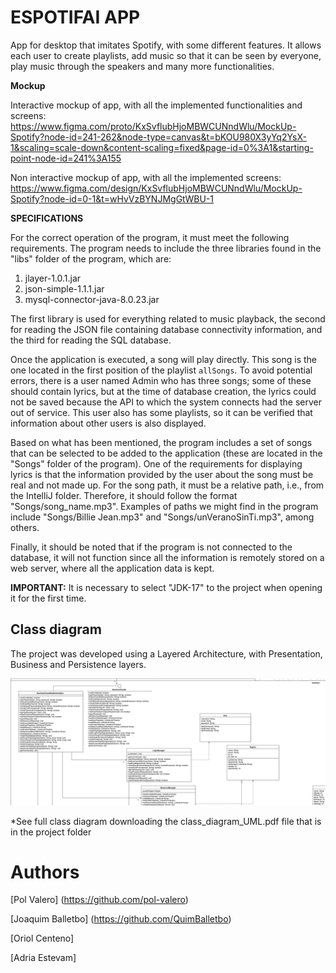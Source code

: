 # ESPOTIFAI APP

App for desktop that imitates Spotify, with some different features. It allows each user to create playlists, add music so that it can be seen by everyone, play music through the speakers and many more functionalities.

**Mockup**

Interactive mockup of app, with all the implemented functionalities and screens: https://www.figma.com/proto/KxSvflubHjoMBWCUNndWlu/MockUp-Spotify?node-id=241-262&node-type=canvas&t=bKOU980X3yYq2YsX-1&scaling=scale-down&content-scaling=fixed&page-id=0%3A1&starting-point-node-id=241%3A155

Non interactive mockup of app, with all the implemented screens:  
https://www.figma.com/design/KxSvflubHjoMBWCUNndWlu/MockUp-Spotify?node-id=0-1&t=wHvVzBYNJMgGtWBU-1

**SPECIFICATIONS**

For the correct operation of the program, it must meet the following requirements. The program needs to include the three libraries found in the "libs" folder of the program, which are:

1. jlayer-1.0.1.jar
2. json-simple-1.1.1.jar
3. mysql-connector-java-8.0.23.jar

The first library is used for everything related to music playback, the second for reading the JSON file containing database connectivity information, and the third for reading the SQL database.

Once the application is executed, a song will play directly. This song is the one located in the first position of the playlist `allSongs`. To avoid potential errors, there is a user named Admin who has three songs; some of these should contain lyrics, but at the time of database creation, the lyrics could not be saved because the API to which the system connects had the server out of service. This user also has some playlists, so it can be verified that information about other users is also displayed.

Based on what has been mentioned, the program includes a set of songs that can be selected to be added to the application (these are located in the "Songs" folder of the program). One of the requirements for displaying lyrics is that the information provided by the user about the song must be real and not made up. For the song path, it must be a relative path, i.e., from the IntelliJ folder. Therefore, it should follow the format "Songs/song_name.mp3". Examples of paths we might find in the program include "Songs/Billie Jean.mp3" and "Songs/unVeranoSinTi.mp3", among others.

Finally, it should be noted that if the program is not connected to the database, it will not function since all the information is remotely stored on a web server, where all the application data is kept.

**IMPORTANT:** It is necessary to select "JDK-17" to the project when opening it for the first time.

## Class diagram
The project was developed using a Layered Architecture, with Presentation, Business and Persistence layers. 

![Alt text](readme_images/class_diagram_example.png)

*See full class diagram downloading the class_diagram_UML.pdf file that is in the project folder


# Authors
[Pol Valero] (https://github.com/pol-valero)

[Joaquim Balletbo] (https://github.com/QuimBalletbo)

[Oriol Centeno] 

[Adria Estevam]